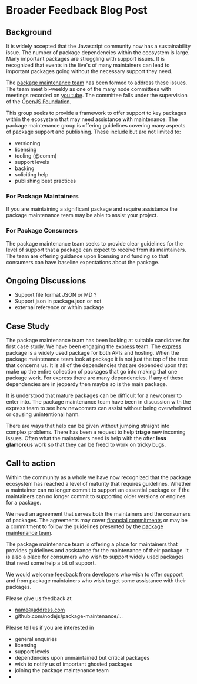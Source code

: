 # Broader Feedback Blog Post

## Background
It is widely accepted that the Javascript community now has a sustainability issue. The number of package
dependencies within the ecosystem is large. Many important packages are struggling with support issues. It 
is recognized that events in the live's of many maintainers can lead to important packages going without 
the necessary support they need.

The [package maintenance team](https://github.com/nodejs/package-maintenance) has been formed to address these issues. The team meet bi-weekly as one of the many node committees with meetings recorded on [you tube](https://www.youtube.com/playlist?list=PLfMzBWSH11xYuROYr6Z9TpS0Wb9lRIldn). 
The committee falls under the supervision of the [OpenJS Foundation](https://openjsf.org/).

This group seeks to provide a framework to offer support to key packages within the ecosystem that may need
assistance with maintenance. The package maintenance group is offering guidelines covering many aspects of 
package support and publishing. These include but are not limited to:

- versioning
- licensing
- tooling (@eomm)
- support levels
- backing
- soliciting help
- publishing best practices

### For Package Maintainers

If you are maintaining a significant package and require assistance the package maintenance team may be able to
assist your project. 

### For Package Consumers
The package maintenance team seeks to provide clear guidelines for the level of support that a package can expect
to receive from its maintainers. The team are offering guidance upon licensing and funding so that consumers can have 
baseline expectations about the package. 

## Ongoing Discussions

- Support file format JSON or MD ?
- Support json in package.json or not
- external reference or within package

## Case Study

The package maintenance team has been looking at suitable candidates for first case study. We have been engaging the
[express](https://github.com/expressjs/express) team. The [express](https://www.npmjs.com/package/express) package is a widely
used package for both APIs and hosting. When the package maintenance team look at package it is not just the top of the
tree that concerns us. It is all of the dependencies that are depended upon that make up the entire collection of 
packages that go into making that one package work. For express there are many dependencies. If any of these dependencies
are in jeopardy then maybe so is the main package. 

It is understood that mature packages can be difficult for a newcomer to enter into. The package maintenance team have
been in discussion with the express team to see how newcomers can assist without being overwhelmed or causing unintentional
harm.

There are ways that help can be given without jumping straight into complex problems. There has been a request to help 
**triage** new incoming issues. Often what the maintainers need is help with the ofter **less glamorous** work so that 
they can be freed to work on tricky bugs.


## Call to action
Within the community as a whole we have now recognized that the package ecosystem has 
reached a level of maturity that requires guidelines. Whether a maintainer can no longer 
commit to support an essential package or if the maintainers can no longer commit to 
supporting older versions or engines for a package. 

We need an agreement that serves both the maintainers and the consumers of packages. The
agreements may cover [financial commitments](https://blog.npmjs.org/post/187382017885/supporting-open-source-maintainers)
or may be a commitment to follow the guidelines presented by the [package maintenance team](https://github.com/nodejs/package-maintenance).

The package maintenance team is offering a place for maintainers that provides guidelines and assistance
for the maintenance of their package. It is also a place for consumers who wish to support widely used 
packages that need some help a bit of support. 

We would welcome feedback from developers who wish to offer support and from package maintainers who wish 
to get some assistance with their packages. 

Please give us feedback at 

- name@address.com
- github.com/nodejs/package-maintenance/...

Please tell us if you are interested in 

- general enquiries
- licensing 
- support levels
- dependencies upon unmaintained but critical packages
- wish to notify us of important ghosted packages
- joining the package maintenance team
- 
